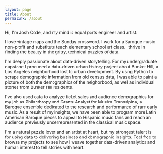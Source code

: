 ```yaml
---
layout: page
title: About
permalink: /about
---
```


Hi, I'm Josh Code, and my mind is equal parts engineer and artist. 

I love vintage maps and the Sunday crossword. I work for a Baroque music non-profit and substitute teach elementary school art class. I thrive in finding the beauty in the gritty, technical puzzles of data.
 
I'm deeply passionate about data-driven storytelling. For my undergraduate capstone I produced a data-driven urban history project about Bunker Hill, a Los Angeles neighborhood lost to urban development. By using Python to scrape demographic information from old census data, I was able to paint a picture of both the demographics of the neighorbood, as well as individual stories from Bunker Hill residents.

I've also used data to analyze ticket sales and audience demographics for my job as Philanthropy and Grants Analyst for Musica Transalpina, a Baroque ensemble dedicated to the research and performance of rare early music. As a result of my insights, we have been able to program more Latin American Baroque pieces to appeal to Hispanic music fans and reach an audience previously underrepresented in the classical music space.

I'm a natural puzzle lover and an artist at heart, but my strongest talent is for using data to delivering business and demographic insights. Feel free to browse my projects to see how I weave together data-driven analytics and human interest to tell stories with heart.

